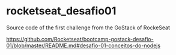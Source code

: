 # rocketseat_desafio01
Source code of the first challenge from the GoStack of RockeSeat 

https://github.com/Rocketseat/bootcamp-gostack-desafio-01/blob/master/README.md#desafio-01-conceitos-do-nodejs